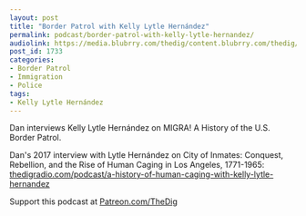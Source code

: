 ```yaml
---
layout: post
title: "Border Patrol with Kelly Lytle Hernández"
permalink: podcast/border-patrol-with-kelly-lytle-hernandez/
audiolink: https://media.blubrry.com/thedig/content.blubrry.com/thedig/The_Dig-EP_267-KLH.mp3
post_id: 1733
categories: 
- Border Patrol
- Immigration
- Police
tags: 
- Kelly Lytle Hernández
---
```


Dan interviews Kelly Lytle Hernández on 
MIGRA! A History of the U.S. Border Patrol.

Dan's 2017 interview with Lytle Hernández on 
City of Inmates: Conquest, Rebellion, and the Rise of Human Caging in Los Angeles, 1771-1965: 
[thedigradio.com/podcast/a-history-of-human-caging-with-kelly-lytle-hernandez](https://thedigradio.com/podcast/a-history-of-human-caging-with-kelly-lytle-hernandez)

Support this podcast at 
[Patreon.com/TheDig](https://Patreon.com/TheDig)